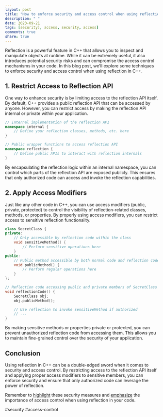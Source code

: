 ```yaml
---
layout: post
title: "How to enforce security and access control when using reflection in C++."
description: " "
date: 2023-09-21
tags: [security), access, security, access]
comments: true
share: true
---
```


Reflection is a powerful feature in C++ that allows you to inspect and manipulate objects at runtime. While it can be extremely useful, it also introduces potential security risks and can compromise the access control mechanisms in your code. In this blog post, we'll explore some techniques to enforce security and access control when using reflection in C++.

## 1. Restrict Access to Reflection API

One way to enhance security is by limiting access to the reflection API itself. By default, C++ provides a public reflection API that can be accessed by anyone. However, you can restrict access by making the reflection API internal or private within your application.

```c++
// Internal implementation of the reflection API
namespace internal {
    // Define your reflection classes, methods, etc. here
}

// Public wrapper functions to access reflection API
namespace reflection {
    // Define public APIs to interact with reflection internals
}
```

By encapsulating the reflection logic within an internal namespace, you can control which parts of the reflection API are exposed publicly. This ensures that only authorized code can access and invoke the reflection capabilities.

## 2. Apply Access Modifiers

Just like any other code in C++, you can use access modifiers (public, private, protected) to control the visibility of reflection-related classes, methods, or properties. By properly using access modifiers, you can restrict access to sensitive reflection functionality.

```c++
class SecretClass {
private:
    // Only accessible by reflection code within the class
    void sensitiveMethod() {
        // Perform sensitive operations here
    }
public:
    // Public method accessible by both normal code and reflection code
    void publicMethod() {
        // Perform regular operations here
    }
};

// Reflection code accessing public and private members of SecretClass
void reflectionCode() {
    SecretClass obj;
    obj.publicMethod();

    // Use reflection to invoke sensitiveMethod if authorized
    // ...
}
```

By making sensitive methods or properties private or protected, you can prevent unauthorized reflection code from accessing them. This allows you to maintain fine-grained control over the security of your application.

## Conclusion

Using reflection in C++ can be a double-edged sword when it comes to security and access control. By restricting access to the reflection API itself and applying proper access modifiers to sensitive members, you can enforce security and ensure that only authorized code can leverage the power of reflection.

Remember to [highlight](#security) these security measures and [emphasize](#access-control) the importance of access control when using reflection in your code.

#security #access-control